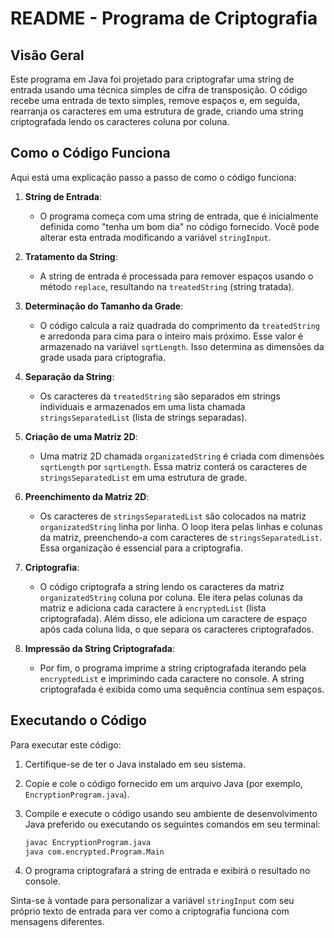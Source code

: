 # README - Programa de Criptografia

## Visão Geral
Este programa em Java foi projetado para criptografar uma string de entrada usando uma técnica simples de cifra de transposição. O código recebe uma entrada de texto simples, remove espaços e, em seguida, rearranja os caracteres em uma estrutura de grade, criando uma string criptografada lendo os caracteres coluna por coluna.

## Como o Código Funciona
Aqui está uma explicação passo a passo de como o código funciona:

1. **String de Entrada**:
   - O programa começa com uma string de entrada, que é inicialmente definida como "tenha um bom dia" no código fornecido. Você pode alterar esta entrada modificando a variável `stringInput`.

2. **Tratamento da String**:
   - A string de entrada é processada para remover espaços usando o método `replace`, resultando na `treatedString` (string tratada).

3. **Determinação do Tamanho da Grade**:
   - O código calcula a raiz quadrada do comprimento da `treatedString` e arredonda para cima para o inteiro mais próximo. Esse valor é armazenado na variável `sqrtLength`. Isso determina as dimensões da grade usada para criptografia.

4. **Separação da String**:
   - Os caracteres da `treatedString` são separados em strings individuais e armazenados em uma lista chamada `stringsSeparatedList` (lista de strings separadas).

5. **Criação de uma Matriz 2D**:
   - Uma matriz 2D chamada `organizatedString` é criada com dimensões `sqrtLength` por `sqrtLength`. Essa matriz conterá os caracteres de `stringsSeparatedList` em uma estrutura de grade.

6. **Preenchimento da Matriz 2D**:
   - Os caracteres de `stringsSeparatedList` são colocados na matriz `organizatedString` linha por linha. O loop itera pelas linhas e colunas da matriz, preenchendo-a com caracteres de `stringsSeparatedList`. Essa organização é essencial para a criptografia.

7. **Criptografia**:
   - O código criptografa a string lendo os caracteres da matriz `organizatedString` coluna por coluna. Ele itera pelas colunas da matriz e adiciona cada caractere à `encryptedList` (lista criptografada). Além disso, ele adiciona um caractere de espaço após cada coluna lida, o que separa os caracteres criptografados.

8. **Impressão da String Criptografada**:
   - Por fim, o programa imprime a string criptografada iterando pela `encryptedList` e imprimindo cada caractere no console. A string criptografada é exibida como uma sequência contínua sem espaços.

## Executando o Código
Para executar este código:
1. Certifique-se de ter o Java instalado em seu sistema.
2. Copie e cole o código fornecido em um arquivo Java (por exemplo, `EncryptionProgram.java`).
3. Compile e execute o código usando seu ambiente de desenvolvimento Java preferido ou executando os seguintes comandos em seu terminal:

   ```bash
   javac EncryptionProgram.java
   java com.encrypted.Program.Main
   ```

4. O programa criptografará a string de entrada e exibirá o resultado no console.

Sinta-se à vontade para personalizar a variável `stringInput` com seu próprio texto de entrada para ver como a criptografia funciona com mensagens diferentes.
